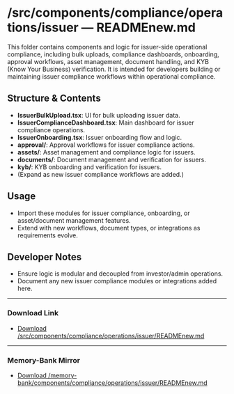 # /src/components/compliance/operations/issuer — READMEnew.md

This folder contains components and logic for issuer-side operational compliance, including bulk uploads, compliance dashboards, onboarding, approval workflows, asset management, document handling, and KYB (Know Your Business) verification. It is intended for developers building or maintaining issuer compliance workflows within operational compliance.

## Structure & Contents
- **IssuerBulkUpload.tsx**: UI for bulk uploading issuer data.
- **IssuerComplianceDashboard.tsx**: Main dashboard for issuer compliance operations.
- **IssuerOnboarding.tsx**: Issuer onboarding flow and logic.
- **approval/**: Approval workflows for issuer compliance actions.
- **assets/**: Asset management and compliance logic for issuers.
- **documents/**: Document management and verification for issuers.
- **kyb/**: KYB onboarding and verification for issuers.
- (Expand as new issuer compliance workflows are added.)

## Usage
- Import these modules for issuer compliance, onboarding, or asset/document management features.
- Extend with new workflows, document types, or integrations as requirements evolve.

## Developer Notes
- Ensure logic is modular and decoupled from investor/admin operations.
- Document any new issuer compliance modules or integrations added here.

---

### Download Link
- [Download /src/components/compliance/operations/issuer/READMEnew.md](sandbox:/Users/neilbatchelor/Cursor/1/src/components/compliance/operations/issuer/READMEnew.md)

---

### Memory-Bank Mirror
- [Download /memory-bank/components/compliance/operations/issuer/READMEnew.md](sandbox:/Users/neilbatchelor/Cursor/1/memory-bank/components/compliance/operations/issuer/READMEnew.md)
